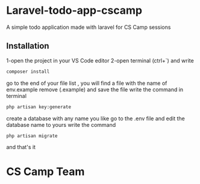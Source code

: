 # Laravel-todo-app-cscamp
 A simple todo application made with laravel for CS Camp sessions

## Installation

1-open the project in your VS Code editor 
2-open terminal (ctrl+`) and write 
```bash
composer install
```
go to the end of your file list , you will find a file with the name of env.example 
remove (.example) and save the file
write the command in terminal 
```bash
php artisan key:generate
```
create a database with any name you like 
go to the .env file and edit the database name to yours
write the command 
```bash
php artisan migrate 
```

and that's it 

# CS Camp Team 
